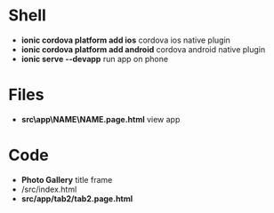 # Shell

- **ionic cordova platform add ios** cordova ios native plugin
- **ionic cordova platform add android** cordova android native plugin
- **ionic serve --devapp** run app on phone

# Files

- **src\app\NAME\NAME.page.html** view app

# Code

- **<ion-title>Photo Gallery</ion-title>** title frame  
- **<script src="cordova.js"></script>** /src/index.html
- **src/app/tab2/tab2.page.html**

<code>

<ion-content>
<img>

<ion-fab vertical="bottom" horizontal="center" slot="fixed">
    <ion-fab-button>
      <ion-icon name="camera"></ion-icon>
    </ion-fab-button>
</ion-fab>
</ion-content>


</code>